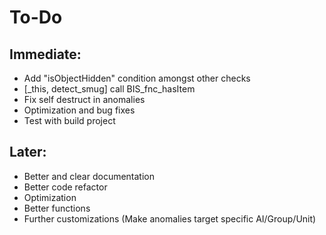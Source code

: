 # To-Do
## Immediate: 
- Add "isObjectHidden" condition amongst other checks
- [_this, detect_smug] call BIS_fnc_hasItem
- Fix self destruct in anomalies
- Optimization and bug fixes
- Test with build project

## Later:
- Better and clear documentation
- Better code refactor
- Optimization
- Better functions
- Further customizations (Make anomalies target specific AI/Group/Unit)
